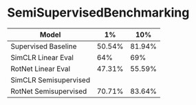 # SemiSupervisedBenchmarking


|  Model 	|  1% 	|10%   	| 
|---	|---	|---	|
|  Supervised Baseline 	| 50.54%  	|  81.94% 	|
|  SimCLR Linear Eval 	|  64% 	|  69% 	|
|   RotNet Linear Eval	|   47.31%	| 55.59%  	|
|  SimCLR Semisupervised 	|   	|   	|
|   RotNet Semisupervised	|   70.71%	|  83.64% 	|
